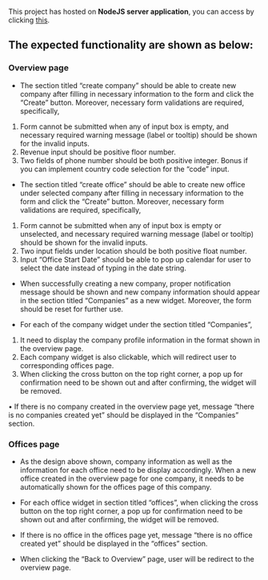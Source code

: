 This project has hosted on <b>NodeJS server application</b>, you can access by clicking [this](http://).

## The expected functionality are shown as below:

### Overview page

- The section titled “create company” should be able to create new company after
  filling in necessary information to the form and click the “Create” button. Moreover, necessary form validations are required, specifically,

1. Form cannot be submitted when any of input box is empty, and necessary
   required warning message (label or tooltip) should be shown for the invalid
   inputs.
2. Revenue input should be positive floor number.
3. Two fields of phone number should be both positive integer. Bonus if you can
   implement country code selection for the “code” input.

- The section titled “create office” should be able to create new office under selected
  company after filling in necessary information to the form and click the “Create”
  button. Moreover, necessary form validations are required, specifically,

1. Form cannot be submitted when any of input box is empty or unselected, and
   necessary required warning message (label or tooltip) should be shown for the
   invalid inputs.
2. Two input fields under location should be both positive float number.
3. Input “Office Start Date” should be able to pop up calendar for user to select
   the date instead of typing in the date string.

- When successfully creating a new company, proper notification message should be
  shown and new company information should appear in the section titled
  “Companies” as a new widget. Moreover, the form should be reset for further use.

- For each of the company widget under the section titled “Companies”,

1. It need to display the company profile information in the format shown in the
   overview page.
2. Each company widget is also clickable, which will redirect user to
   corresponding offices page.
3. When clicking the cross button on the top right corner, a pop up for
   confirmation need to be shown out and after confirming, the widget will be
   removed.

• If there is no company created in the overview page yet, message “there is no
companies created yet” should be displayed in the “Companies” section.

### Offices page

- As the design above shown, company information as well as the information for
  each office need to be display accordingly. When a new office created in the
  overview page for one company, it needs to be automatically shown for the offices
  page of this company.

- For each office widget in section titled “offices”, when clicking the cross button on
  the top right corner, a pop up for confirmation need to be shown out and after
  confirming, the widget will be removed.

- If there is no office in the offices page yet, message “there is no office created yet”
  should be displayed in the “offices” section.

- When clicking the “Back to Overview” page, user will be redirect to the overview page.
